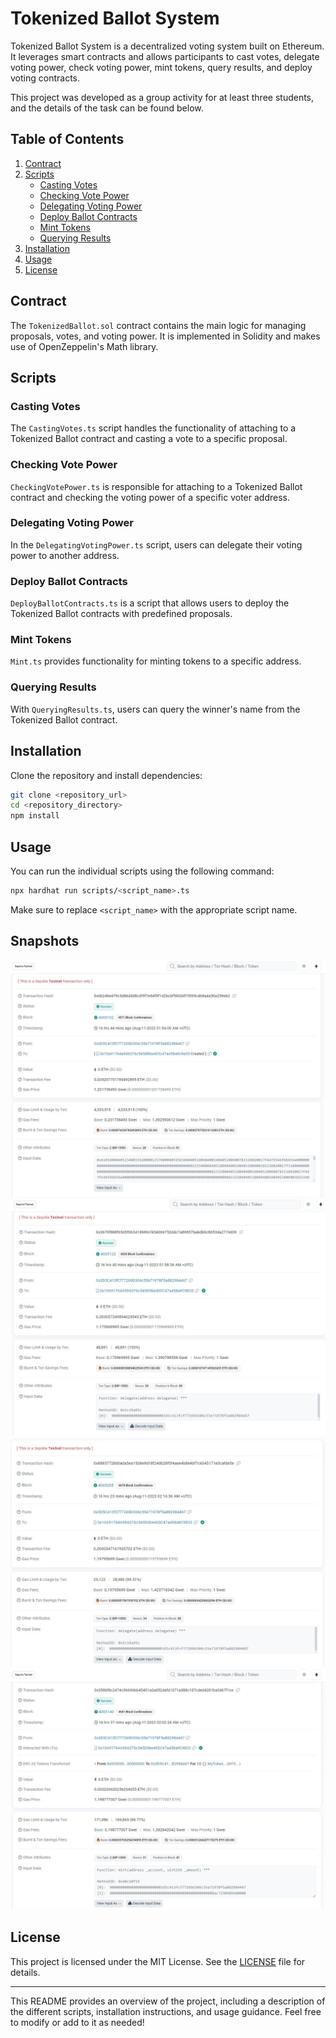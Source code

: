 # Tokenized Ballot System

Tokenized Ballot System is a decentralized voting system built on Ethereum. It leverages smart contracts and allows participants to cast votes, delegate voting power, check voting power, mint tokens, query results, and deploy voting contracts.

This project was developed as a group activity for at least three students, and the details of the task can be found below.

## Table of Contents

1. [Contract](#contract)
2. [Scripts](#scripts)
   - [Casting Votes](#casting-votes)
   - [Checking Vote Power](#checking-vote-power)
   - [Delegating Voting Power](#delegating-voting-power)
   - [Deploy Ballot Contracts](#deploy-ballot-contracts)
   - [Mint Tokens](#mint-tokens)
   - [Querying Results](#querying-results)
3. [Installation](#installation)
4. [Usage](#usage)
5. [License](#license)

## Contract

The `TokenizedBallot.sol` contract contains the main logic for managing proposals, votes, and voting power. It is implemented in Solidity and makes use of OpenZeppelin's Math library.

## Scripts

### Casting Votes

The `CastingVotes.ts` script handles the functionality of attaching to a Tokenized Ballot contract and casting a vote to a specific proposal.

### Checking Vote Power

`CheckingVotePower.ts` is responsible for attaching to a Tokenized Ballot contract and checking the voting power of a specific voter address.

### Delegating Voting Power

In the `DelegatingVotingPower.ts` script, users can delegate their voting power to another address.

### Deploy Ballot Contracts

`DeployBallotContracts.ts` is a script that allows users to deploy the Tokenized Ballot contracts with predefined proposals.

### Mint Tokens

`Mint.ts` provides functionality for minting tokens to a specific address.

### Querying Results

With `QueryingResults.ts`, users can query the winner's name from the Tokenized Ballot contract.

## Installation

Clone the repository and install dependencies:

```bash
git clone <repository_url>
cd <repository_directory>
npm install
```

## Usage

You can run the individual scripts using the following command:

```bash
npx hardhat run scripts/<script_name>.ts
```

Make sure to replace `<script_name>` with the appropriate script name.

## Snapshots

![Contract creation](Snapshots/contract%20creation.jpg)
![Delegate](Snapshots/delegate.jpg)
![Delegate 2](Snapshots/delegate2.jpg)
![Mint](Snapshots/mint.jpg)

## License

This project is licensed under the MIT License. See the [LICENSE](LICENSE) file for details.

---

This README provides an overview of the project, including a description of the different scripts, installation instructions, and usage guidance. Feel free to modify or add to it as needed!
